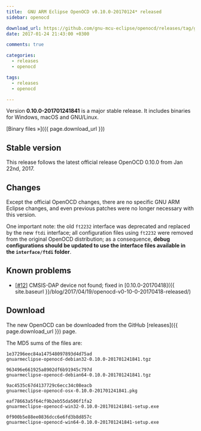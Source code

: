 ```yaml
---
title:  GNU ARM Eclipse OpenOCD v0.10.0-20170124* released
sidebar: openocd

download_url: https://github.com/gnu-mcu-eclipse/openocd/releases/tag/gae-0.10.0-20170124/
date: 2017-01-24 21:43:00 +0300

comments: true

categories:
  - releases
  - openocd

tags:
  - releases
  - openocd

---
```


Version **0.10.0-201701241841** is a major stable release. It includes binaries for Windows, macOS and GNU/Linux.

[Binary files »]({{ page.download_url }})

## Stable version

This release follows the latest official release OpenOCD 0.10.0 from Jan 22nd, 2017.

## Changes

Except the official OpenOCD changes, there are no specific GNU ARM Eclipse changes, and even previous patches were no longer necessary with this version.

One important note: the old `ft2232` interface was deprecated and replaced by the new `ftdi` interface; all configuration files using `ft2232` were removed from the original OpenOCD distribution; as a consequence, **debug configurations should be updated to use the interface files available in the `interface/ftdi` folder**.

## Known problems

* [[#12](https://github.com/gnu-mcu-eclipse/openocd/issues/12)] CMSIS-DAP device not found; fixed in [0.10.0-20170418]({{ site.baseurl }}/blog/2017/04/19/openocd-v0-10-0-20170418-released/)

## Download

The new OpenOCD can be downloaded from the GitHub [releases]({{ page.download_url }}) page.

The MD5 sums of the files are:

```console
1e37296eec84a147548097893d4d75ad
gnuarmeclipse-openocd-debian32-0.10.0-201701241841.tgz

963496e661925a8902df6b91945c797d
gnuarmeclipse-openocd-debian64-0.10.0-201701241841.tgz

9ac4535c67d4137729c6ecc34c08eacb
gnuarmeclipse-openocd-osx-0.10.0-201701241841.pkg

eaf78663a5f64cf9b2eb55da506f1fa2
gnuarmeclipse-openocd-win32-0.10.0-201701241841-setup.exe

0f900b5e88ee0836dcc6e6fd3b8d857c
gnuarmeclipse-openocd-win64-0.10.0-201701241841-setup.exe
```
